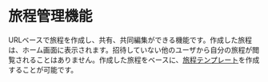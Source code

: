 # 旅程管理機能

URLベースで旅程を作成し、共有、共同編集ができる機能です。作成した旅程は、ホーム画面に表示されます。招待していない他のユーザから自分の旅程が閲覧されることはありません。作成した旅程をベースに、[旅程テンプレート](/specs/features/trips-template/)を作成することが可能です。

